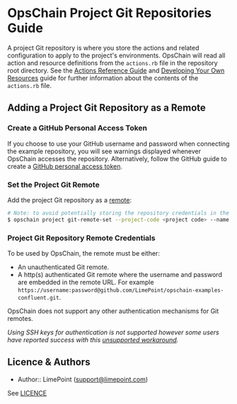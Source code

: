 # OpsChain Project Git Repositories Guide

A project Git repository is where you store the actions and related configuration to apply to the project's environments. OpsChain will read all action and resource definitions from the `actions.rb` file in the repository root directory. See the [Actions Reference Guide](actions.md) and [Developing Your Own Resources](../developing_resources.md) guide for further information about the contents of the `actions.rb` file.

## Adding a Project Git Repository as a Remote

### Create a GitHub Personal Access Token

If you choose to use your GitHub username and password when connecting the example repository, you will see warnings displayed whenever OpsChain accesses the repository. Alternatively, follow the GitHub guide to create a [GitHub personal access token](https://docs.github.com/en/github/authenticating-to-github/creating-a-personal-access-token).

### Set the Project Git Remote

Add the project Git repository as a [remote](https://git-scm.com/book/en/v2/Git-Basics-Working-with-Remotes):

```bash
# Note: to avoid potentially storing the repository credentials in the shell history the `--url` argument can be omitted and filled in when prompted
$ opschain project git-remote-set --project-code <project code> --name origin --url "https://{username}:{password / personal access token}@github.com/LimePoint/{repository name}.git"
```

### Project Git Repository Remote Credentials

To be used by OpsChain, the remote must be either:
- An unauthenticated Git remote.
- A http(s) authenticated Git remote where the username and password are embedded in the remote URL. For example `https://username:password@github.com/LimePoint/opschain-examples-confluent.git`.

OpsChain does not support any other authentication mechanisms for Git remotes.

_Using SSH keys for authentication is not supported however some users have reported success with this [unsupported workaround](troubleshooting.md#git-remotes-with-ssh-authentication)._

## Licence & Authors
- Author:: LimePoint (support@limepoint.com)

See [LICENCE](../../LICENCE)
